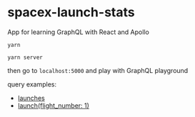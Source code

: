 # spacex-launch-stats
App for learning GraphQL with React and Apollo

```yarn```

```yarn server```

then go to `localhost:5000` and play with GraphQL playground

query examples: 
* [launches](http://localhost:5000/graphql?query=%7B%0A%20%20launches%20%7B%0A%20%20%20%20flight_number%0A%20%20%20%20mission_name%0A%20%20%20%20launch_year%0A%20%20%20%20launch_date_local%0A%20%20%20%20launch_success%0A%20%20%20%20rocket%20%7B%0A%20%20%20%20%20%20rocket_id%0A%20%20%20%20%20%20rocket_name%0A%20%20%20%20%20%20rocket_type%0A%20%20%20%20%7D%0A%20%20%7D%0A%7D%0A)
* [launch(flight_number: 1)](http://localhost:5000/graphql?query=%7B%0A%20%20launch(flight_number%3A%201)%20%7B%0A%20%20%20%20flight_number%0A%20%20%20%20mission_name%0A%20%20%20%20launch_year%0A%20%20%20%20launch_date_local%0A%20%20%20%20launch_success%0A%20%20%7D%0A%7D%0A)
